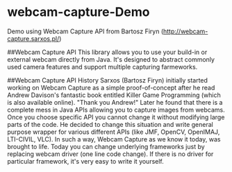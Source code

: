 # webcam-capture-Demo
Demo using Webcam Capture API from Bartosz Firyn (http://webcam-capture.sarxos.pl/)



##Webcam Capture API
This library allows you to use your build-in or external webcam directly from Java. It's designed to abstract commonly used camera features and support multiple capturing farmeworks.


##Webcam Capture API History
Sarxos (Bartosz Firyn) initially started working on Webcam Capture as a simple proof-of-concept after he read Andrew Davison's fantastic book entitled Killer Game Programming (which is also available online). "Thank you Andrew!" Later he found that there is a complete mess in Java APIs allowing you to capture images from webcams. Once you choose specific API you cannot change it without modifying large parts of the code. He decided to change this situation and write general purpose wrapper for various different APIs (like JMF, OpenCV, OpenIMAJ, LTI-CIVIL, VLC). In such a way, Webcam Capture as we know it today, was brought to life. Today you can change underlying frameworks just by replacing webcam driver (one line code change). If there is no driver for particular framework, it's very easy to write it yourself.
